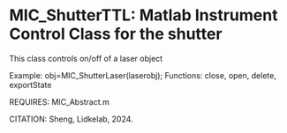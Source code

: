 # MIC_ShutterTTL: Matlab Instrument Control Class for the shutter

This class controls on/off of a laser object

Example: obj=MIC_ShutterLaser(laserobj);
Functions: close, open, delete, exportState

REQUIRES:
MIC_Abstract.m

CITATION: Sheng, Lidkelab, 2024.

